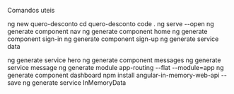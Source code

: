 Comandos uteis

ng new quero-desconto
cd quero-desconto
code .
ng serve --open
ng generate component nav
ng generate component home
ng generate component sign-in
ng generate component sign-up
ng generate service data

ng generate service hero
ng generate component messages
ng generate service message
ng generate module app-routing --flat --module=app
ng generate component dashboard
npm install angular-in-memory-web-api --save
ng generate service InMemoryData